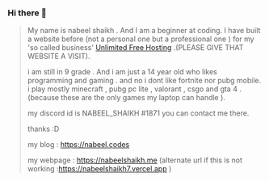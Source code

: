 ### Hi there 👋

<!--
**nabeelshaikh7/nabeelshaikh7** is a ✨ _special_ ✨ repository because its `README.md` (this file) appears on your GitHub profile.

Here are some ideas to get you started:

- 🔭 I’m currently working on ...
- 🌱 I’m currently learning ...
- 👯 I’m looking to collaborate on ...
- 🤔 I’m looking for help with ...
- 💬 Ask me about ...
- 📫 How to reach me: ...
- 😄 Pronouns: ...
- ⚡ Fun fact: ...
-->

> My name is nabeel shaikh . And I am a beginner at coding. I have built a website before (not a personal one but a professional one ) 
> for my 'so called business' [Unlimited Free Hosting](https://unlimitedfree.host) .(PLEASE GIVE THAT WEBSITE A VISIT). 
>
>i am still in 9 grade . And i am just a 14 year old who likes programming and gaming . and no i dont like fortnite nor pubg mobile.
>i play mostly minecraft , pubg pc lite , valorant , csgo and gta 4 .(because these are the only games my laptop can handle ).
>
>my discord id is NABEEL_SHAIKH #1871
>you can contact me there.
>
>thanks :D
>
>my blog : https://nabeel.codes
>
>my webpage : https://nabeelshaikh.me (alternate url if this is not working :https://nabeelshaikh7.vercel.app )


